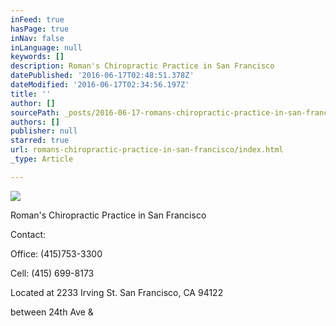```yaml
---
inFeed: true
hasPage: true
inNav: false
inLanguage: null
keywords: []
description: Roman's Chiropractic Practice in San Francisco
datePublished: '2016-06-17T02:48:51.378Z'
dateModified: '2016-06-17T02:34:56.197Z'
title: ''
author: []
sourcePath: _posts/2016-06-17-romans-chiropractic-practice-in-san-francisco.md
authors: []
publisher: null
starred: true
url: romans-chiropractic-practice-in-san-francisco/index.html
_type: Article

---
```

![](https://the-grid-user-content.s3-us-west-2.amazonaws.com/16243e5f-a506-4526-beea-016b2a37e309.jpg)

Roman's Chiropractic Practice in San Francisco

Contact:

Office: (415)753-3300

Cell: (415) 699-8173

Located at 2233 Irving St. San Francisco, CA 94122

between 24th Ave &